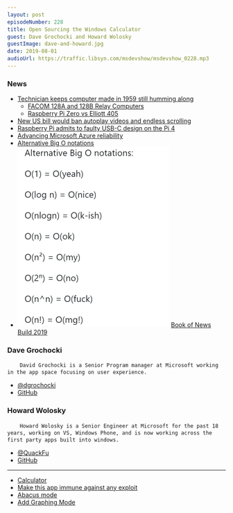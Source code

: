 ```yaml
---
layout: post
episodeNumber: 228
title: Open Sourcing the Windows Calculator
guest: Dave Grochocki and Howard Wolosky
guestImage: dave-and-howard.jpg
date: 2019-08-01
audioUrl: https://traffic.libsyn.com/msdevshow/msdevshow_0228.mp3
--- 
```


### News

 - [Technician keeps computer made in 1959 still humming along](http://www.asahi.com/ajw/articles/AJ201907280007.html)
    - [FACOM 128A and 128B Relay Computers](http://museum.ipsj.or.jp/en/computer/dawn/0012.html)
    - [Raspberry Pi Zero vs Elliott 405](https://www.spinellis.gr/blog/20151129/)
 - [New US bill would ban autoplay videos and endless scrolling](https://www.theverge.com/2019/7/30/20746878/josh-hawley-dark-patterns-platform-design-autoplay-youtube-videos-scrolling-snapstreaks-illegal)
 - [Raspberry Pi admits to faulty USB-C design on the Pi 4](https://arstechnica.com/gadgets/2019/07/raspberry-pi-4-uses-incorrect-usb-c-design-wont-work-with-some-chargers/)
 - [Advancing Microsoft Azure reliability](https://azure.microsoft.com/en-us/blog/advancing-microsoft-azure-reliability/)
 - [Alternative Big O notations](https://twitter.com/PPathole/status/1155464941177987072)
 - ![Alternate Big-O Notation](big-o.png)
[Book of News Build 2019](https://news.microsoft.com/wp-content/uploads/prod/sites/558/2019/05/FINAL-Book-of-News-Build-2019-5.6.19-2.pdf)

### Dave Grochocki 

		David Grochocki is a Senior Program manager at Microsoft working in the app space focusing on user experience.


 - [@dgrochocki](https://twitter.com/dgrochocki)
 - [GitHub](https://github.com/grochocki)

### Howard Wolosky

		Howard Wolosky is a Senior Engineer at Microsoft for the past 18 years, working on VS, Windows Phone, and is now working across the first party apps built into windows.


 - [@QuackFu](https://twitter.com/QuackFu)
 - [GitHub](https://github.com/HowardWolosky)
----------------------------------------------

 - [Calculator](http://aka.ms/calculator)
 - [Make this app immune against any exploit](https://github.com/Microsoft/calculator/pull/101)
 - [Abacus mode](https://github.com/Microsoft/calculator/issues/261)
 - [Add Graphing Mode](https://github.com/microsoft/calculator/issues/338)
